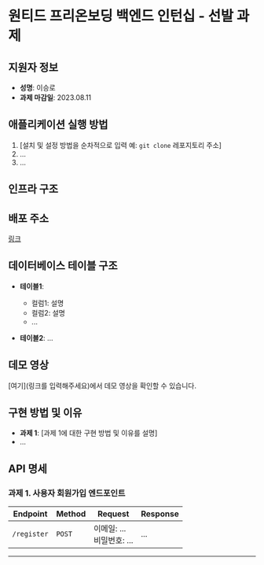 # 원티드 프리온보딩 백엔드 인턴십 - 선발 과제

## 지원자 정보

- **성명**: 이승로
- **과제 마감일**: 2023.08.11

## 애플리케이션 실행 방법

1. [설치 및 설정 방법을 순차적으로 입력 예: `git clone` 레포지토리 주소]
2. ...
3. ...

## 인프라 구조

## 배포 주소
[링크](http://43.202.12.122:8080)

## 데이터베이스 테이블 구조

- **테이블1**:
    - 컬럼1: 설명
    - 컬럼2: 설명
    - ...

- **테이블2**:
  ...

## 데모 영상

[여기](링크를 입력해주세요)에서 데모 영상을 확인할 수 있습니다.

## 구현 방법 및 이유

- **과제 1**: [과제 1에 대한 구현 방법 및 이유를 설명]
- ...

## API 명세

### 과제 1. 사용자 회원가입 엔드포인트

| Endpoint    | Method | Request               | Response |
|-------------|--------|-----------------------|----------|
| `/register` | `POST` | 이메일: ...<br>비밀번호: ... | ...      |

---
